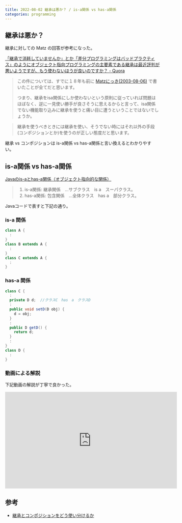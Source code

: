 ```yaml
---
title: 2022-08-02 継承は悪か？ / is-a関係 vs has-a関係
categories: programming
---
```


## 継承は悪か？

継承に対しての Matz の回答が参考になった。

[「継承で消耗していませんか」とか「差分プログラミングはバッドプラクティス」のようにオブジェクト指向プログラミングの主要素である継承は最近評判が悪いようですが、もう使わないほうが良いのですか？ - Quora](https://jp.quora.com/%E7%B6%99%E6%89%BF%E3%81%A7%E6%B6%88%E8%80%97%E3%81%97%E3%81%A6%E3%81%84%E3%81%BE%E3%81%9B%E3%82%93%E3%81%8B-%E3%81%A8%E3%81%8B-%E5%B7%AE%E5%88%86%E3%83%97%E3%83%AD%E3%82%B0%E3%83%A9%E3%83%9F%E3%83%B3%E3%82%B0)

> この件については、すでに１８年も前に [Matzにっき(2003-08-06)](https://matz.rubyist.net/20030806.html#p01) で書いたことが全てだと思います。
>
> つまり、継承をisa関係にしか使わないという原則に従っていれば問題はほぼなく、逆に一見使い勝手が良さそうに思えるからと言って、isa関係でない機能取り込みに継承を使うと痛い目に遭うということではないでしょうか。

> 継承を使うべきときには継承を使い、そうでない時にはそれ以外の手段(コンポジションとか)を使うのが正しい態度だと思います。

継承 vs コンポジションは is-a関係 vs has-a関係と言い換えるとわかりやすい。

## is-a関係 vs has-a関係

[Javaのis-aとhas-a関係（オブジェクト指向的な関係）](https://www.zealseeds.com/Lang/LangJava/BasicGrammar/RelationOfIs-aOrHas-a/index.html)

> 1. is-a関係: 継承関係　…サブクラス　is a　スーパクラス。
> 2. has-a関係: 包含関係　…全体クラス　has a　部分クラス。

Javaコードで表すと下記の通り。

### is-a 関係

```java
class A {
  :
}
class B extends A {
  :
}
class C extends A {
  :
}
```

### has-a 関係

```java
class C {
  :
  private D d;  //クラスC　has　a　クラスD
  :
  public void setD(D obj) {
    d = obj;
  }
  :
  public D getD() {
    return d;
  }
  :
}
class D {
  :
}
```

### 動画による解説

下記動画の解説が丁寧で良かった。

<iframe width="560" height="315" src="https://www.youtube-nocookie.com/embed/A8854NYDTdo" title="YouTube video player" frameborder="0" allow="accelerometer; autoplay; clipboard-write; encrypted-media; gyroscope; picture-in-picture" allowfullscreen></iframe>

## 参考

- [継承とコンポジションをどう使い分けるか](https://4geek.net/difference-between-inheritance-and-composition/)
